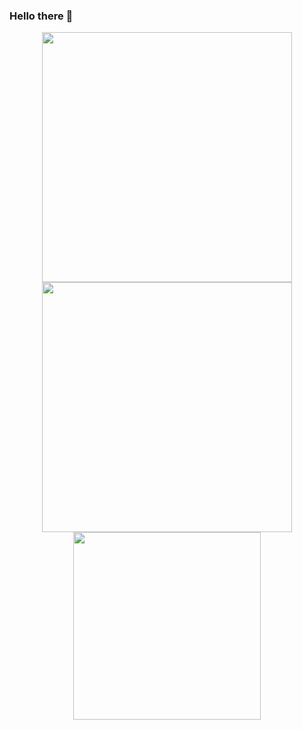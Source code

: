 ### Hello there 👋

<p align="center" style="margin: 0; padding:0">
  <img width="400px" src="https://github-readme-stats.vercel.app/api?username=marcio-pessoa&theme=tokyonight&show_icons=true" />
  <img width="400px" src="https://github-readme-streak-stats.herokuapp.com?user=marcio-pessoa&theme=tokyonight&date_format=%5BY.%5Dn.j" />
</p>
<p align="center" style="margin: 0; padding:0">
    <img width="300px" src="https://github-readme-stats.vercel.app/api/top-langs/?username=marcio-pessoa&hide=html&layout=compact&theme=tokyonight" />
</p>

<!--
**marcio-pessoa/marcio-pessoa** is a ✨ _special_ ✨ repository because its `README.md` (this file) appears on your GitHub profile.

Here are some ideas to get you started:

- 🔭 I’m currently working on ...
- 🌱 I’m currently learning ...
- 👯 I’m looking to collaborate on ...
- 🤔 I’m looking for help with ...
- 💬 Ask me about ...
- 📫 How to reach me: ...
- 😄 Pronouns: ...
- ⚡ Fun fact: ...
-->
